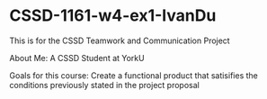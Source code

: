 # CSSD-1161-w4-ex1-IvanDu
This is for the CSSD Teamwork and Communication Project

About Me: A CSSD Student at YorkU

Goals for this course: Create a functional product that satisifies the conditions previously stated in the project proposal
